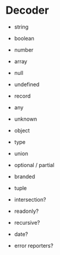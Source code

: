 # Decoder

- string
- boolean
- number
- array
- null
- undefined
- record
- any
- unknown
- object
- type
- union

- optional / partial
- branded
- tuple

- intersection?
- readonly?
- recursive?
- date?
- error reporters?
